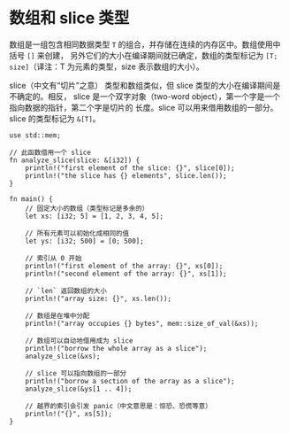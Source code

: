 # 数组和 slice 类型

数组是一组包含相同数据类型 `T` 的组合，并存储在连续的内存区中。数组使用中括号 `[]` 来创建，
另外它们的大小在编译期间就已确定，数组的类型标记为 `[T; size]`（译注：T 为元素的类型，size
表示数组的大小）。

slice（中文有“切片”之意） 类型和数组类似，但 slice 类型的大小在编译期间是不确定的。相反，
slice 是一个双字对象（two-word object），第一个字是一个指向数据的指针，第二个字是切片的
长度。slice 可以用来借用数组的一部分。slice 的类型标记为 `&[T]`。

```rust,editable,ignore,mdbook-runnable
use std::mem;

// 此函数借用一个 slice
fn analyze_slice(slice: &[i32]) {
    println!("first element of the slice: {}", slice[0]);
    println!("the slice has {} elements", slice.len());
}

fn main() {
    // 固定大小的数组（类型标记是多余的）
    let xs: [i32; 5] = [1, 2, 3, 4, 5];

    // 所有元素可以初始化成相同的值
    let ys: [i32; 500] = [0; 500];

    // 索引从 0 开始
    println!("first element of the array: {}", xs[0]);
    println!("second element of the array: {}", xs[1]);

    // `len` 返回数组的大小
    println!("array size: {}", xs.len());

    // 数组是在堆中分配
    println!("array occupies {} bytes", mem::size_of_val(&xs));

    // 数组可以自动地借用成为 slice
    println!("borrow the whole array as a slice");
    analyze_slice(&xs);

    // slice 可以指向数组的一部分
    println!("borrow a section of the array as a slice");
    analyze_slice(&ys[1 .. 4]);

    // 越界的索引会引发 panic（中文意思是：惊恐、恐慌等意）
    println!("{}", xs[5]);
}
```
